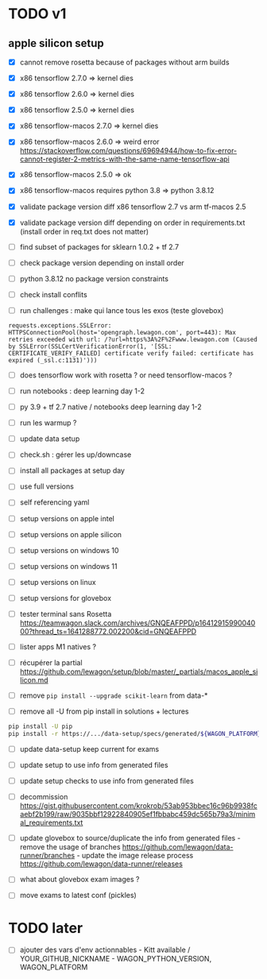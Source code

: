 
# TODO v1

## apple silicon setup

- [x] cannot remove rosetta because of packages without arm builds
- [x] x86 tensorflow 2.7.0 => kernel dies
- [x] x86 tensorflow 2.6.0 => kernel dies
- [x] x86 tensorflow 2.5.0 => kernel dies
- [x] x86 tensorflow-macos 2.7.0 => kernel dies
- [x] x86 tensorflow-macos 2.6.0 => weird error https://stackoverflow.com/questions/69694944/how-to-fix-error-cannot-register-2-metrics-with-the-same-name-tensorflow-api
- [x] x86 tensorflow-macos 2.5.0 => ok
- [x] x86 tensorflow-macos requires python 3.8 => python 3.8.12

- [x] validate package version diff x86 tensorflow 2.7 vs arm tf-macos 2.5

- [x] validate package version diff depending on order in requirements.txt (install order in req.txt does not matter)

- [ ] find subset of packages for sklearn 1.0.2 + tf 2.7

- [ ] check package version depending on install order


- [ ] python 3.8.12 no package version constraints

- [ ] check install conflits
- [ ] run challenges : make qui lance tous les exos (teste glovebox)
```
requests.exceptions.SSLError: HTTPSConnectionPool(host='opengraph.lewagon.com', port=443): Max retries exceeded with url: /?url=https%3A%2F%2Fwww.lewagon.com (Caused by SSLError(SSLCertVerificationError(1, '[SSL: CERTIFICATE_VERIFY_FAILED] certificate verify failed: certificate has expired (_ssl.c:1131)')))
```

- [ ] does tensorflow work with rosetta ? or need tensorflow-macos ?
- [ ] run notebooks : deep learning day 1-2


- [ ] py 3.9 + tf 2.7 native / notebooks deep learning day 1-2



- [ ] run les warmup ?

- [ ] update data setup
- [ ] check.sh : gérer les up/downcase

- [ ] install all packages at setup day

- [ ] use full versions

- [ ] self referencing yaml

- [ ] setup versions on apple intel
- [ ] setup versions on apple silicon
- [ ] setup versions on windows 10
- [ ] setup versions on windows 11
- [ ] setup versions on linux
- [ ] setup versions for glovebox

- [ ] tester terminal sans Rosetta https://teamwagon.slack.com/archives/GNQEAFPPD/p1641291599004000?thread_ts=1641288772.002200&cid=GNQEAFPPD
- [ ] lister apps M1 natives ?

- [ ] récupérer la partial https://github.com/lewagon/setup/blob/master/_partials/macos_apple_silicon.md

- [ ] remove `pip install --upgrade scikit-learn` from data-*
- [ ] remove all -U from pip install in solutions + lectures


``` bash
pip install -U pip
pip install -r https://.../data-setup/specs/generated/${WAGON_PLATFORM}.txt
```

- [ ] update data-setup keep current for exams

- [ ] update setup to use info from generated files

- [ ] update setup checks to use info from generated files

- [ ] decommission https://gist.githubusercontent.com/krokrob/53ab953bbec16c96b9938fcaebf2b199/raw/9035bbf12922840905ef1fbbabc459dc565b79a3/minimal_requirements.txt

- [ ] update glovebox to source/duplicate the info from generated files
      - remove the usage of branches https://github.com/lewagon/data-runner/branches
      - update the image release process https://github.com/lewagon/data-runner/releases

- [ ] what about glovebox exam images ?

- [ ] move exams to latest conf (pickles)

# TODO later

- [ ] ajouter des vars d'env actionnables
      - Kitt available / YOUR_GITHUB_NICKNAME
      - WAGON_PYTHON_VERSION, WAGON_PLATFORM
